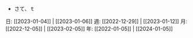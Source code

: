 - さて、ｔ 

日: [[2023-01-04]] | [[2023-01-06]]
週: [[2022-12-29]] | [[2023-01-12]]
月: [[2022-12-05]] | [[2023-02-05]]
年: [[2022-01-05]] | [[2024-01-05]]